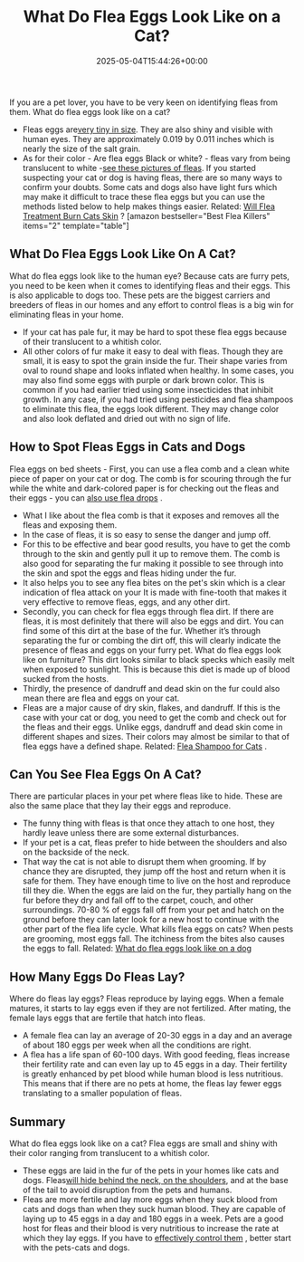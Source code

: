 ﻿---
layout: post
title: What Do Flea Eggs Look Like on a Cat?
date: '2025-05-04T15:44:26+00:00'
categories:
- Fleas
- Guide
tags: []
slug: /what-do-flea-eggs-look-like-on-a-cat/
lastmod: 2025-05-07T12:21:28+03:00
---

If you are a pet lover, you have to be very keen on identifying fleas from them. What do flea eggs look like on a cat?
- Fleas eggs are[very tiny in size](https://entnemdept.ufl.edu/creatures/urban/occas/catflea.htm). They are also shiny and visible with human eyes. They are approximately 0.019 by 0.011 inches which is nearly the size of the salt grain.
- As for their color - Are flea eggs Black or white? - fleas vary from being translucent to white -[see these pictures of fleas](https://pestpolicy.com/what-do-fleas-look-like/). If you started suspecting your cat or dog is having fleas, there are so many ways to confirm your doubts.
Some cats and dogs also have light furs which may make it difficult to trace these flea eggs but you can use the methods listed below to help makes things easier. Related:
[Will Flea Treatment Burn Cats Skin](https://pestpolicy.com/does-flea-treatment-burn-cats-skin/)
?
[amazon bestseller="Best Flea Killers" items="2" template="table"]
## What Do Flea Eggs Look Like On A Cat?
What do flea eggs look like to the human eye? Because cats are furry pets, you need to be keen when it comes to identifying fleas and their eggs. This is also applicable to dogs too.
These pets are the biggest carriers and breeders of fleas in our homes and any effort to control fleas is a big win for eliminating fleas in your home.
- If your cat has pale fur, it may be hard to spot these flea eggs because of their translucent to a whitish color.
- All other colors of fur make it easy to deal with fleas. Though they are small, it is easy to spot the grain inside the fur. Their shape varies from oval to round shape and looks inflated when healthy.
In some cases, you may also find some eggs with purple or dark brown color. This is common if you had earlier tried using some insecticides that inhibit growth.
In any case, if you had tried using pesticides and flea shampoos to eliminate this flea, the eggs look different. They may change color and also look deflated and dried out with no sign of life.
## How to Spot Fleas Eggs in Cats and Dogs
Flea eggs on bed sheets - First, you can use a flea comb and a clean white piece of paper on your cat or dog.
The comb is for scouring through the fur while the white and dark-colored paper is for checking out the fleas and their eggs - you can
[also use flea drops](https://pestpolicy.com/best-flea-drops-for-cats/)
.
- What I like about the flea comb is that it exposes and removes all the fleas and exposing them.
- In the case of fleas, it is so easy to sense the danger and jump off.
- For this to be effective and bear good results, you have to get the comb through to the skin and gently pull it up to remove them.
The comb is also good for separating the fur making it possible to see through into the skin and spot the eggs and fleas hiding under the fur.
- It also helps you to see any flea bites on the pet's skin which is a clear indication of flea attack on your It is made with fine-tooth that makes it very effective to remove fleas, eggs, and any other dirt.
- Secondly, you can check for flea eggs through flea dirt. If there are fleas, it is most definitely that there will also be eggs and dirt. You can find some of this dirt at the base of the fur.
Whether it’s through separating the fur or combing the dirt off, this will clearly indicate the presence of fleas and eggs on your furry pet.
What do flea eggs look like on furniture? This dirt looks similar to black specks which easily melt when exposed to sunlight. This is because this diet is made up of blood sucked from the hosts.
- Thirdly, the presence of dandruff and dead skin on the fur could also mean there are flea and eggs on your cat.
- Fleas are a major cause of dry skin, flakes, and dandruff. If this is the case with your cat or dog, you need to get the comb and check out for the fleas and their eggs.
Unlike eggs, dandruff and dead skin come in different shapes and sizes. Their colors may almost be similar to that of flea eggs have a defined shape. Related:
[Flea Shampoo for Cats](https://pestpolicy.com/best-flea-shampoo-for-cats/)
.
## Can You See Flea Eggs On A Cat?
There are particular places in your pet where fleas like to hide. These are also the same place that they lay their eggs and reproduce.
- The funny thing with fleas is that once they attach to one host, they hardly leave unless there are some external disturbances.
- If your pet is a cat, fleas prefer to hide between the shoulders and also on the backside of the neck.
- That way the cat is not able to disrupt them when grooming. If by chance they are disrupted, they jump off the host and return when it is safe for them. They have enough time to live on the host and reproduce till they die.
When the eggs are laid on the fur, they partially hang on the fur before they dry and fall off to the carpet, couch, and other surroundings. 70-80 % of eggs fall off from your pet and hatch on the ground before they can later look for a new host to continue with the other part of the flea life cycle.
What kills flea eggs on cats? When pests are grooming, most eggs fall. The itchiness from the bites also causes the eggs to fall.
Related:
[What do flea eggs look like on a dog](https://pestpolicy.com/what-do-flea-eggs-look-like-on-a-dog/)
## How Many Eggs Do Fleas Lay?
Where do fleas lay eggs? Fleas reproduce by laying eggs. When a female matures, it starts to lay eggs even if they are not fertilized. After mating, the female lays eggs that are fertile that hatch into fleas.
- A female flea can lay an average of 20-30 eggs in a day and an average of about 180 eggs per week when all the conditions are right.
- A flea has a life span of 60-100 days. With good feeding, fleas increase their fertility rate and can even lay up to 45 eggs in a day.
Their fertility is greatly enhanced by pet blood while human blood is less nutritious.  This means that if there are no pets at home, the fleas lay fewer eggs translating to a smaller population of fleas.
## Summary
What do flea eggs look like on a cat? Flea eggs are small and shiny with their color ranging from translucent to a whitish color.
- These eggs are laid in the fur of the pets in your homes like cats and dogs. Fleas[will hide behind the neck, on the shoulders](https://pestpolicy.com/can-cats-get-fleas-in-the-winter/), and at the base of the tail to avoid disruption from the pets and humans.
- Fleas are more fertile and lay more eggs when they suck blood from cats and dogs than when they suck human blood. They are capable of laying up to 45 eggs in a day and 180 eggs in a week.
Pets are a good host for fleas and their blood is very nutritious to increase the rate at which they lay eggs. If you have to
[effectively control them](https://pestpolicy.com/diatomaceous-earth-for-fleas-on-cats/)
, better start with the pets-cats and dogs.